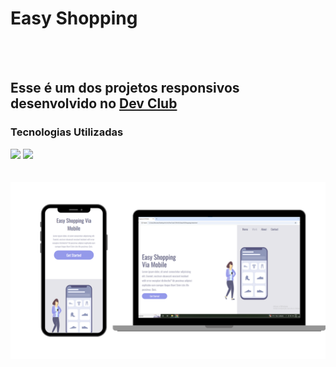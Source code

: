 <h1>Easy Shopping</h1>

<br>
<br>

<h2>Esse é um dos projetos responsivos desenvolvido no <a href="https://aulas.devclub.com.br"> Dev Club</a></h2>
<h3>Tecnologias Utilizadas</h3></p>
<div>
  <img src="https://img.shields.io/badge/html5-%23E34F26.svg?style=for-the-badge&logo=html5&logoColor=white"> 
  <img src="https://img.shields.io/badge/css3-%231572B6.svg?style=for-the-badge&logo=css3&logoColor=white">
</div>
<br>
<br>

<img src="https://github.com/marcelotorrres/easy-shopping/blob/main/imagem%20projeto.png?raw=true" />
